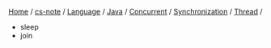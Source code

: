 [Home](https://mengxianbin.github.io) /
[cs-note](https://mengxianbin.github.io/cs-note/content) /
[Language](https://mengxianbin.github.io/cs-note/content/Language) /
[Java](https://mengxianbin.github.io/cs-note/content/Language/Java) /
[Concurrent](https://mengxianbin.github.io/cs-note/content/Language/Java/Concurrent) /
[Synchronization](https://mengxianbin.github.io/cs-note/content/Language/Java/Concurrent/Synchronization) /
[Thread](https://mengxianbin.github.io/cs-note/content/Language/Java/Concurrent/Synchronization/Thread) /

* sleep
* join